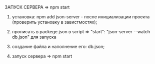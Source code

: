 
ЗАПУСК СЕРВЕРА => npm start


1) установка:
   npm add json-server - после инициализации проекта (проверить установку в завистмостях);

2) прописать в packege.json в script => "start": "json-server --watch db.json" для запуска   

3) создание файла и наполнение его:
   db.json; 

4) запуск сервера => npm start   
